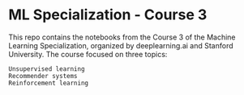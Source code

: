# ML Specialization - Course 3

This repo contains the notebooks from the Course 3 of the Machine Learning Specialization, organized by deeplearning.ai and Stanford University. The course focused on three topics:
```
Unsupervised learning
Recommender systems
Reinforcement learning
```
